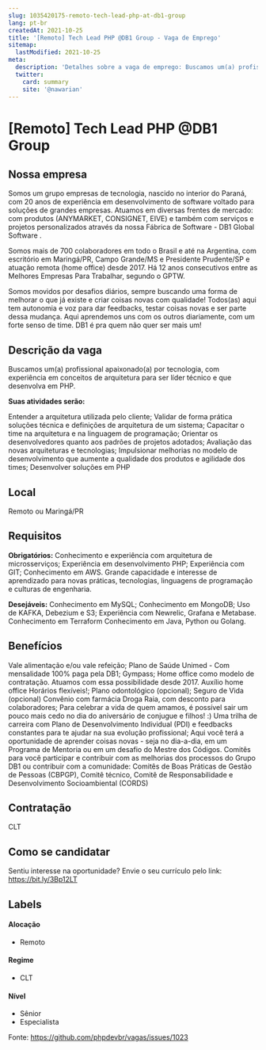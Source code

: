 ```yaml
---
slug: 1035420175-remoto-tech-lead-php-at-db1-group
lang: pt-br
createdAt: 2021-10-25
title: '[Remoto] Tech Lead PHP @DB1 Group - Vaga de Emprego'
sitemap:
  lastModified: 2021-10-25
meta:
  description: 'Detalhes sobre a vaga de emprego: Buscamos um(a) profissional apaixonado(a) por tecnologia, com experiência em conceitos de arquitetura para ser líder técnico e que desenvolva em PHP.  **Suas atividades serão:** Entender a arquitetura utilizada pelo cliente; Validar de forma prática soluções técnica e definições de arquitetura de um sistema; Capacitar o time na arquitetura e na linguagem de programação; Orientar os desenvolvedores quanto aos padrões de projetos adotados; Avaliação das novas arquiteturas e tecnologias; Impulsionar melhorias no modelo de desenvolvimento que aumente a qualidade dos produtos e agilidade dos times; Desenvolver soluções em PHP'
  twitter:
    card: summary
    site: '@nawarian'
---
```


# [Remoto] Tech Lead PHP @DB1 Group

## Nossa empresa

Somos um grupo empresas de tecnologia, nascido no interior do Paraná, com 20 anos de experiência em desenvolvimento de software voltado para soluções de grandes empresas. Atuamos em diversas frentes de mercado: com produtos (ANYMARKET, CONSIGNET, EIVE) e também com serviços e projetos personalizados através da nossa Fábrica de Software - DB1 Global Software . 

Somos mais de 700 colaboradores em todo o Brasil e até na Argentina, com escritório em Maringá/PR, Campo Grande/MS e Presidente Prudente/SP e atuação remota (home office) desde 2017. Há 12 anos consecutivos entre as Melhores Empresas Para Trabalhar, segundo o GPTW. 

Somos movidos por desafios diários, sempre buscando uma forma de melhorar o que já existe e criar coisas novas com qualidade! Todos(as) aqui tem autonomia e voz para dar feedbacks, testar coisas novas e ser parte dessa mudança. Aqui aprendemos uns com os outros diariamente, com um forte senso de time. DB1 é pra quem não quer ser mais um!


## Descrição da vaga

Buscamos um(a) profissional apaixonado(a) por tecnologia, com experiência em conceitos de arquitetura para ser líder técnico e que desenvolva em PHP. 

**Suas atividades serão:**

Entender a arquitetura utilizada pelo cliente;
Validar de forma prática soluções técnica e definições de arquitetura de um sistema;
Capacitar o time na arquitetura e na linguagem de programação;
Orientar os desenvolvedores quanto aos padrões de projetos adotados;
Avaliação das novas arquiteturas e tecnologias;
Impulsionar melhorias no modelo de desenvolvimento que aumente a qualidade dos produtos e agilidade dos times;
Desenvolver soluções em PHP

## Local

Remoto ou Maringá/PR

## Requisitos

**Obrigatórios:**
Conhecimento e experiência com arquitetura de microsserviços;
Experiência em desenvolvimento PHP;
Experiência com GIT;
Conhecimento em AWS.
Grande capacidade e interesse de aprendizado para novas práticas, tecnologias, linguagens de programação e culturas de engenharia.

**Desejáveis:**
Conhecimento em MySQL;
Conhecimento em MongoDB;
Uso de KAFKA, Debezium e S3;
Experiência com Newrelic, Grafana e Metabase.
Conhecimento em Terraform
Conhecimento em Java, Python ou Golang.

## Benefícios

Vale alimentação e/ou vale refeição;
Plano de Saúde Unimed - Com mensalidade 100% paga pela DB1;
Gympass;
Home office como modelo de contratação. Atuamos com essa possibilidade desde 2017.
Auxílio home office
Horários flexíveis!;
Plano odontológico (opcional);
Seguro de Vida (opcional)
Convênio com farmácia Droga Raia, com desconto para colaboradores;
Para celebrar a vida de quem amamos, é possível sair um pouco mais cedo no dia do aniversário de conjugue e filhos! :)
Uma trilha de carreira com Plano de Desenvolvimento Individual (PDI) e feedbacks constantes para te ajudar na sua evolução profissional;
Aqui você terá a oportunidade de aprender coisas novas - seja no dia-a-dia, em um Programa de Mentoria ou em um desafio do Mestre dos Códigos.
Comitês para você participar e contribuir com as melhorias dos processos do Grupo DB1 ou contribuir com a comunidade: Comitês de Boas Práticas de Gestão de Pessoas (CBPGP), Comitê técnico, Comitê de Responsabilidade e Desenvolvimento Socioambiental (CORDS)

## Contratação

CLT

## Como se candidatar

Sentiu interesse na oportunidade? Envie o seu currículo pelo link: https://bit.ly/3Bp12LT 


## Labels

#### Alocação
- Remoto

#### Regime
- CLT

#### Nível
- Sênior
- Especialista


Fonte: https://github.com/phpdevbr/vagas/issues/1023